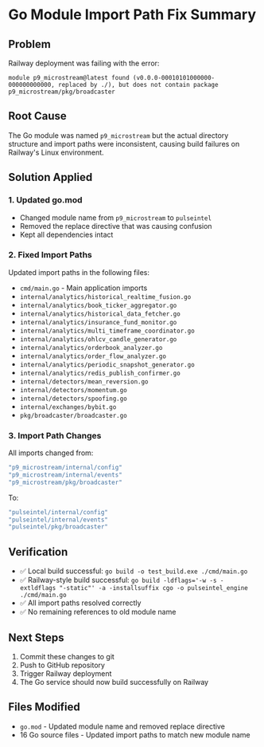 # Go Module Import Path Fix Summary

## Problem
Railway deployment was failing with the error:
```
module p9_microstream@latest found (v0.0.0-00010101000000-000000000000, replaced by ./), but does not contain package p9_microstream/pkg/broadcaster
```

## Root Cause
The Go module was named `p9_microstream` but the actual directory structure and import paths were inconsistent, causing build failures on Railway's Linux environment.

## Solution Applied

### 1. Updated go.mod
- Changed module name from `p9_microstream` to `pulseintel`
- Removed the replace directive that was causing confusion
- Kept all dependencies intact

### 2. Fixed Import Paths
Updated import paths in the following files:
- `cmd/main.go` - Main application imports
- `internal/analytics/historical_realtime_fusion.go`
- `internal/analytics/book_ticker_aggregator.go`
- `internal/analytics/historical_data_fetcher.go`
- `internal/analytics/insurance_fund_monitor.go`
- `internal/analytics/multi_timeframe_coordinator.go`
- `internal/analytics/ohlcv_candle_generator.go`
- `internal/analytics/orderbook_analyzer.go`
- `internal/analytics/order_flow_analyzer.go`
- `internal/analytics/periodic_snapshot_generator.go`
- `internal/analytics/redis_publish_confirmer.go`
- `internal/detectors/mean_reversion.go`
- `internal/detectors/momentum.go`
- `internal/detectors/spoofing.go`
- `internal/exchanges/bybit.go`
- `pkg/broadcaster/broadcaster.go`

### 3. Import Path Changes
All imports changed from:
```go
"p9_microstream/internal/config"
"p9_microstream/internal/events"
"p9_microstream/pkg/broadcaster"
```

To:
```go
"pulseintel/internal/config"
"pulseintel/internal/events"
"pulseintel/pkg/broadcaster"
```

## Verification
- ✅ Local build successful: `go build -o test_build.exe ./cmd/main.go`
- ✅ Railway-style build successful: `go build -ldflags='-w -s -extldflags "-static"' -a -installsuffix cgo -o pulseintel_engine ./cmd/main.go`
- ✅ All import paths resolved correctly
- ✅ No remaining references to old module name

## Next Steps
1. Commit these changes to git
2. Push to GitHub repository
3. Trigger Railway deployment
4. The Go service should now build successfully on Railway

## Files Modified
- `go.mod` - Updated module name and removed replace directive
- 16 Go source files - Updated import paths to match new module name
